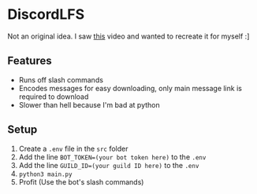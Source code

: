# DiscordLFS

Not an original idea. I saw [this](https://www.youtube.com/watch?v=eOuephDbkJQ) video and wanted to recreate it for myself :]

## Features

- Runs off slash commands
- Encodes messages for easy downloading, only main message link is required to download
- Slower than hell because I'm bad at python

## Setup

1. Create a `.env` file in the `src` folder
2. Add the line `BOT_TOKEN=(your bot token here)` to the `.env`
3. Add the line `GUILD_ID=(your guild ID here)` to the `.env`
4. `python3 main.py`
5. Profit (Use the bot's slash commands)
